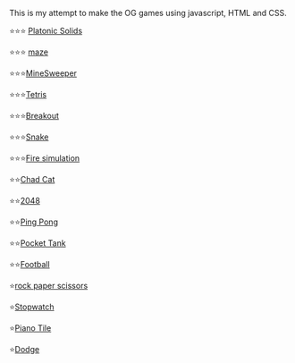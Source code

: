 This is my attempt to make the OG games using javascript, HTML and CSS.

⭐️⭐️⭐️ [Platonic Solids](
https://Umang-Tripathi.github.io/beginner-Games/PlatonicSolids/PlatonicSolids.html)


⭐️⭐️⭐️ [maze](
https://umang-tripathi.github.io/beginner-Games/maze/maze.html)

⭐️⭐️⭐️[MineSweeper](
https://Umang-Tripathi.github.io/beginner-Games/minesweeper/minesweeper.html)

⭐️⭐️⭐️[Tetris](
https://umang-tripathi.github.io/beginner-Games/tetris)

⭐️⭐️⭐️[Breakout](
https://umang-tripathi.github.io/beginner-Games/breakout)

⭐️⭐️⭐️[Snake](
https://umang-tripathi.github.io/beginner-Games/snake)

⭐️⭐️⭐️[Fire simulation](
https://Umang-Tripathi.github.io/beginner-Games/fire/fire.html)

⭐️⭐️[Chad Cat](
https://umang-tripathi.github.io/beginner-Games/chad_cat)

⭐️⭐️[2048](
https://umang-tripathi.github.io/beginner-Games/2048)

⭐️⭐️[Ping Pong](
https://umang-tripathi.github.io/beginner-Games/ping-pong)

⭐️⭐️[Pocket Tank](
https://umang-tripathi.github.io/beginner-Games/pocket_tank)

⭐️⭐️[Football](
https://Umang-Tripathi.github.io/beginner-Games/football/football.html)

⭐️[rock paper scissors](
https://umang-tripathi.github.io/beginner-Games/rock_paper_scissors)

⭐️[Stopwatch](
https://umang-tripathi.github.io/beginner-Games/stopwatch)

⭐️[Piano Tile](
https://umang-tripathi.github.io/beginner-Games/piano)

⭐️[Dodge](
https://Umang-Tripathi.github.io/beginner-Games/dodge/dodge.html)

